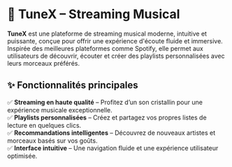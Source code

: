 # 🎵 TuneX – Streaming Musical  

**TuneX** est une plateforme de streaming musical moderne, intuitive et puissante, conçue pour offrir une expérience d'écoute fluide et immersive. Inspirée des meilleures plateformes comme Spotify, elle permet aux utilisateurs de découvrir, écouter et créer des playlists personnalisées avec leurs morceaux préférés.  

## ✨ Fonctionnalités principales  
✅ **Streaming en haute qualité** – Profitez d’un son cristallin pour une expérience musicale exceptionnelle.  
✅ **Playlists personnalisées** – Créez et partagez vos propres listes de lecture en quelques clics.  
✅ **Recommandations intelligentes** – Découvrez de nouveaux artistes et morceaux basés sur vos goûts.  
✅ **Interface intuitive** – Une navigation fluide et une expérience utilisateur optimisée.  

